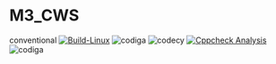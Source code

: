 # M3_CWS
conventional
[![Build-Linux](https://github.com/pallavi9019/M3_CWS/actions/workflows/main.yml/badge.svg)](https://github.com/pallavi9019/M3_Car_Wiper_System/actions/workflows/main.yml)
![codiga](https://api.codiga.io/project/32953/score/svg)
![codecy](https://api.codiga.io/project/32953/status/svg)
[![Cppcheck Analysis](https://github.com/pallavi9019/M3_Car-Wiper-System/actions/workflows/c-cppcheck.yml/badge.svg)](https://github.com/pallavi9019/M3_Car-Wiper-System/actions/workflows/c-cppcheck.yml)
![codiga](https://api.codiga.io/project/33546/score/svg)
